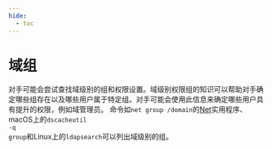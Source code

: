 ```yaml
---
hide:
  - toc
---
```


# 域组

对手可能会尝试查找域级别的组和权限设置。域级别权限组的知识可以帮助对手确定哪些组存在以及哪些用户属于特定组。对手可能会使用此信息来确定哪些用户具有提升的权限，例如域管理员。  命令如<code>net group /domain</code>的[Net](https://attack.mitre.org/software/S0039)实用程序、macOS上的<code>dscacheutil -q group</code>和Linux上的<code>ldapsearch</code>可以列出域级别的组。
